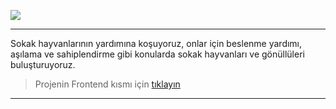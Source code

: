 ![](https://github.com/iremcelikbilek/Petner-Backend/blob/main/Github/Logo.png)

------------

Sokak hayvanlarının yardımına koşuyoruz, onlar için beslenme yardımı, aşılama ve sahiplendirme gibi konularda sokak hayvanları ve gönüllüleri buluşturuyoruz.

> Projenin Frontend kısmı için [tıklayın](https://github.com/AyberkCakar/Petner-Angular "tıklayın")


------------

